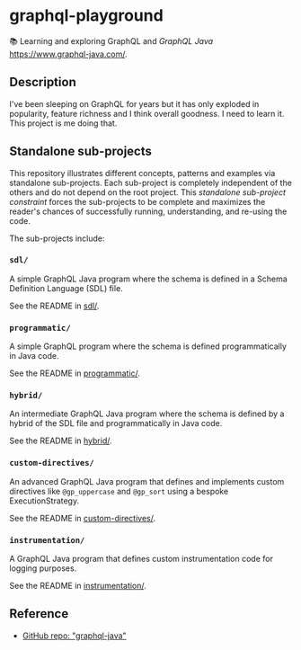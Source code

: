 # graphql-playground

📚 Learning and exploring GraphQL and _GraphQL Java_ <https://www.graphql-java.com/>.

## Description

I've been sleeping on GraphQL for years but it has only exploded in popularity, feature richness and I think overall
goodness. I need to learn it. This project is me doing that.

## Standalone sub-projects

This repository illustrates different concepts, patterns and examples via standalone sub-projects. Each sub-project is
completely independent of the others and do not depend on the root project. This _standalone sub-project constraint_
forces the sub-projects to be complete and maximizes the reader's chances of successfully running, understanding, and
re-using the code.

The sub-projects include:

### `sdl/`

A simple GraphQL Java program where the schema is defined in a Schema Definition Language (SDL) file.

See the README in [sdl/](sdl/).

### `programmatic/`

A simple GraphQL program where the schema is defined programmatically in Java code.

See the README in [programmatic/](programmatic/).

### `hybrid/`

An intermediate GraphQL Java program where the schema is defined by a hybrid of the SDL file and programmatically in Java code.

See the README in [hybrid/](hybrid/).

### `custom-directives/`

An advanced GraphQL Java program that defines and implements custom directives like `@gp_uppercase` and `@gp_sort` using a bespoke ExecutionStrategy.

See the README in [custom-directives/](custom-directives/).

### `instrumentation/`

A GraphQL Java program that defines custom instrumentation code for logging purposes.

See the README in [instrumentation/](instrumentation/).

## Reference

* [GitHub repo: "graphql-java"](https://github.com/graphql-java/graphql-java)
